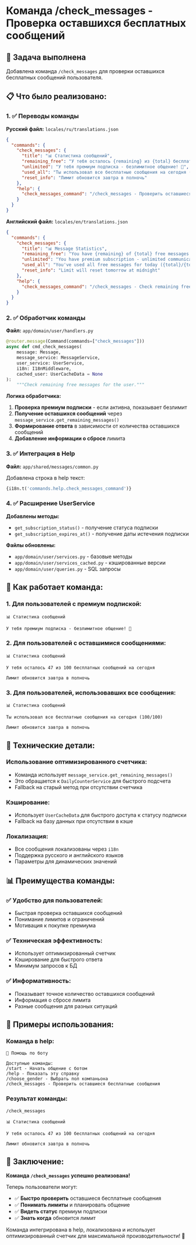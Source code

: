 # Команда /check_messages - Проверка оставшихся бесплатных сообщений

## 🎯 Задача выполнена

Добавлена команда `/check_messages` для проверки оставшихся бесплатных сообщений пользователя.

## 📋 Что было реализовано:

### 1. ✅ **Переводы команды**

**Русский файл:** `locales/ru/translations.json`
```json
{
  "commands": {
    "check_messages": {
      "title": "📊 Статистика сообщений",
      "remaining_free": "У тебя осталось {remaining} из {total} бесплатных сообщений на сегодня",
      "unlimited": "У тебя премиум подписка - безлимитное общение! 💎",
      "used_all": "Ты использовал все бесплатные сообщения на сегодня ({total}/{total})",
      "reset_info": "Лимит обновится завтра в полночь"
    },
    "help": {
      "check_messages_command": "/check_messages - Проверить оставшиеся бесплатные сообщения"
    }
  }
}
```

**Английский файл:** `locales/en/translations.json`
```json
{
  "commands": {
    "check_messages": {
      "title": "📊 Message Statistics",
      "remaining_free": "You have {remaining} of {total} free messages remaining for today",
      "unlimited": "You have premium subscription - unlimited communication! 💎",
      "used_all": "You've used all free messages for today ({total}/{total})",
      "reset_info": "Limit will reset tomorrow at midnight"
    },
    "help": {
      "check_messages_command": "/check_messages - Check remaining free messages"
    }
  }
}
```

### 2. ✅ **Обработчик команды**

**Файл:** `app/domain/user/handlers.py`

```python
@router.message(Command(commands=["check_messages"]))
async def cmd_check_messages(
    message: Message, 
    message_service: MessageService, 
    user_service: UserService, 
    i18n: I18nMiddleware,
    cached_user: UserCacheData = None
):
    """Check remaining free messages for the user."""
```

**Логика обработчика:**
1. **Проверка премиум подписки** - если активна, показывает безлимит
2. **Получение оставшихся сообщений** через `message_service.get_remaining_messages()`
3. **Формирование ответа** в зависимости от количества оставшихся сообщений
4. **Добавление информации о сбросе** лимита

### 3. ✅ **Интеграция в Help**

**Файл:** `app/shared/messages/common.py`

Добавлена строка в help текст:
```python
{i18n.t('commands.help.check_messages_command')}
```

### 4. ✅ **Расширение UserService**

**Добавлены методы:**
- `get_subscription_status()` - получение статуса подписки
- `get_subscription_expires_at()` - получение даты истечения подписки

**Файлы обновлены:**
- `app/domain/user/services.py` - базовые методы
- `app/domain/user/services_cached.py` - кэшированные версии
- `app/domain/user/queries.py` - SQL запросы

## 🚀 Как работает команда:

### **1. Для пользователей с премиум подпиской:**
```
📊 Статистика сообщений

У тебя премиум подписка - безлимитное общение! 💎
```

### **2. Для пользователей с оставшимися сообщениями:**
```
📊 Статистика сообщений

У тебя осталось 47 из 100 бесплатных сообщений на сегодня

Лимит обновится завтра в полночь
```

### **3. Для пользователей, использовавших все сообщения:**
```
📊 Статистика сообщений

Ты использовал все бесплатные сообщения на сегодня (100/100)

Лимит обновится завтра в полночь
```

## 🔧 Технические детали:

### **Использование оптимизированного счетчика:**
- Команда использует `message_service.get_remaining_messages()`
- Это обращается к `DailyCounterService` для быстрого подсчета
- Fallback на старый метод при отсутствии счетчика

### **Кэширование:**
- Использует `UserCacheData` для быстрого доступа к статусу подписки
- Fallback на базу данных при отсутствии в кэше

### **Локализация:**
- Все сообщения локализованы через `i18n`
- Поддержка русского и английского языков
- Параметры для динамических значений

## 📊 Преимущества команды:

### ✅ **Удобство для пользователей:**
- Быстрая проверка оставшихся сообщений
- Понимание лимитов и ограничений
- Мотивация к покупке премиума

### ✅ **Техническая эффективность:**
- Использует оптимизированный счетчик
- Кэширование для быстрого ответа
- Минимум запросов к БД

### ✅ **Информативность:**
- Показывает точное количество оставшихся сообщений
- Информация о сбросе лимита
- Разные сообщения для разных ситуаций

## 🎯 Примеры использования:

### **Команда в help:**
```
🤖 Помощь по боту

Доступные команды:
/start - Начать общение с ботом
/help - Показать эту справку
/choose_gender - Выбрать пол компаньона
/check_messages - Проверить оставшиеся бесплатные сообщения
```

### **Результат команды:**
```
/check_messages

📊 Статистика сообщений

У тебя осталось 47 из 100 бесплатных сообщений на сегодня

Лимит обновится завтра в полночь
```

## 🎉 Заключение:

**Команда `/check_messages` успешно реализована!**

Теперь пользователи могут:
- ✅ **Быстро проверить** оставшиеся бесплатные сообщения
- ✅ **Понимать лимиты** и планировать общение
- ✅ **Видеть статус** премиум подписки
- ✅ **Знать когда** обновится лимит

Команда интегрирована в help, локализована и использует оптимизированный счетчик для максимальной производительности! 🚀

